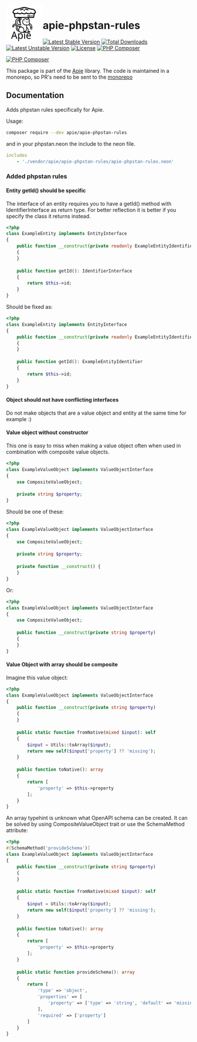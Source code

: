 <img src="https://raw.githubusercontent.com/apie-lib/apie-lib-monorepo/main/docs/apie-logo.svg" width="100px" align="left" />
<h1>apie-phpstan-rules</h1>






 [![Latest Stable Version](https://poser.pugx.org/apie/apie-phpstan-rules/v)](https://packagist.org/packages/apie/apie-phpstan-rules) [![Total Downloads](https://poser.pugx.org/apie/apie-phpstan-rules/downloads)](https://packagist.org/packages/apie/apie-phpstan-rules) [![Latest Unstable Version](https://poser.pugx.org/apie/apie-phpstan-rules/v/unstable)](https://packagist.org/packages/apie/apie-phpstan-rules) [![License](https://poser.pugx.org/apie/apie-phpstan-rules/license)](https://packagist.org/packages/apie/apie-phpstan-rules) [![PHP Composer](https://apie-lib.github.io/projectCoverage/coverage-apie-phpstan-rules.svg)](https://apie-lib.github.io/projectCoverage/apie-phpstan-rules/index.html)  

[![PHP Composer](https://github.com/apie-lib/apie-phpstan-rules/actions/workflows/php.yml/badge.svg?event=push)](https://github.com/apie-lib/apie-phpstan-rules/actions/workflows/php.yml)

This package is part of the [Apie](https://github.com/apie-lib) library.
The code is maintained in a monorepo, so PR's need to be sent to the [monorepo](https://github.com/apie-lib/apie-lib-monorepo/pulls)

## Documentation
Adds phpstan rules specifically for Apie.

Usage:
```bash
composer require --dev apie/apie-phpstan-rules
```

and in your phpstan.neon the include to the neon file.
```yaml
includes
    - './vendor/apie/apie-phpstan-rules/apie-phpstan-rules.neon'
```

### Added phpstan rules

#### Entity getId() should be specific
The interface of an entity requires you to have a getId() method with IdentifierInterface as return type. For better
reflection it is better if you specify the class it returns instead.

```php
<?php
class ExampleEntity implements EntityInterface
{
    public function __construct(private readonly ExampleEntityIdentifier $id)
    {
    }

    public function getId(): IdentifierInterface
    {
        return $this->id;
    }
}
```

Should be fixed as:
```php
<?php
class ExampleEntity implements EntityInterface
{
    public function __construct(private readonly ExampleEntityIdentifier $id)
    {
    }

    public function getId(): ExampleEntityIdentifier
    {
        return $this->id;
    }
}
```

#### Object should not have conflicting interfaces
Do not make objects that are a value object and entity at the same time for example :)

#### Value object without constructor
This one is easy to miss when making a value object often when used in combination with composite value objects.


```php
<?php
class ExampleValueObject implements ValueObjectInterface
{
    use CompositeValueObject;

    private string $property;
}
```
Should be one of these:
```php
<?php
class ExampleValueObject implements ValueObjectInterface
{
    use CompositeValueObject;

    private string $property;

    private function __construct() {
    }
}
```
Or:
```php
<?php
class ExampleValueObject implements ValueObjectInterface
{
    use CompositeValueObject;

    public function __construct(private string $property)
    {
    }
}
```

#### Value Object with array should be composite
Imagine this value object:
```php
<?php
class ExampleValueObject implements ValueObjectInterface
{
    public function __construct(private string $property)
    {
    }

    public static function fromNative(mixed $input): self
    {
        $input = Utils::toArray($input);
        return new self($input['property'] ?? 'missing');
    }

    public function toNative(): array
    {
        return [
            'property' => $this->property
        ];
    }
}
```
An array typehint is unknown what OpenAPI schema can be created.
It can be solved by using CompositeValueObject trait or use the SchemaMethod attribute:

```php
<?php
#[SchemaMethod('provideSchema')]
class ExampleValueObject implements ValueObjectInterface
{
    public function __construct(private string $property)
    {
    }

    public static function fromNative(mixed $input): self
    {
        $input = Utils::toArray($input);
        return new self($input['property'] ?? 'missing');
    }

    public function toNative(): array
    {
        return [
            'property' => $this->property
        ];
    }

    public static function provideSchema(): array
    {
        return [
            'type' => 'object',
            'properties' => [
                'property' => ['type' => 'string', 'default' => 'missing']
            ],
            'required' => ['property']
        ]
    }
}
```
